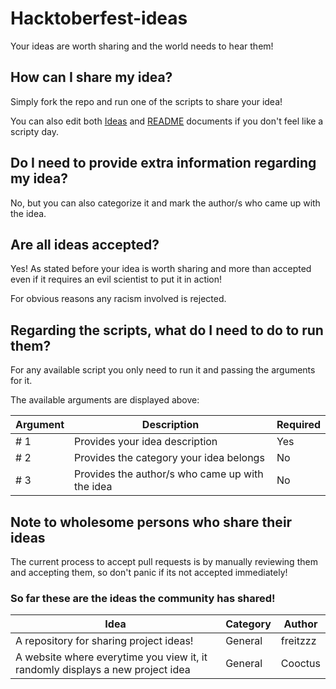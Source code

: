 # Hacktoberfest-ideas
Your ideas are worth sharing and the world needs to hear them!

## How can I share my idea?
Simply fork the repo and run one of the scripts to share your idea!

You can also edit both [Ideas](ideas.md) and [README](README.md) documents if you don't feel like a scripty day.

## Do I need to provide extra information regarding my idea?
No, but you can also categorize it and mark the author/s who came up with the idea.

## Are all ideas accepted?
Yes! As stated before your idea is worth sharing and more than accepted even if it requires an evil scientist to put it in action!

For obvious reasons any racism involved is rejected.

## Regarding the scripts, what do I need to do to run them?
For any available script you only need to run it and passing the arguments for it.

The available arguments are displayed above:

|Argument|Description|Required|
|--------|-----------|--------|
|# 1|Provides your idea description|Yes|
|# 2|Provides the category your idea belongs|No|
|# 3|Provides the author/s who came up with the idea|No|

## Note to wholesome persons who share their ideas

The current process to accept pull requests is by manually reviewing them and accepting them, so don't panic if its not accepted immediately!

### So far these are the ideas the community has shared!

|Idea|Category|Author|
|-----------|--------|------|
|A repository for sharing project ideas!|General|freitzzz|
|A website where everytime you view it, it randomly displays a new project idea|General|Cooctus|

